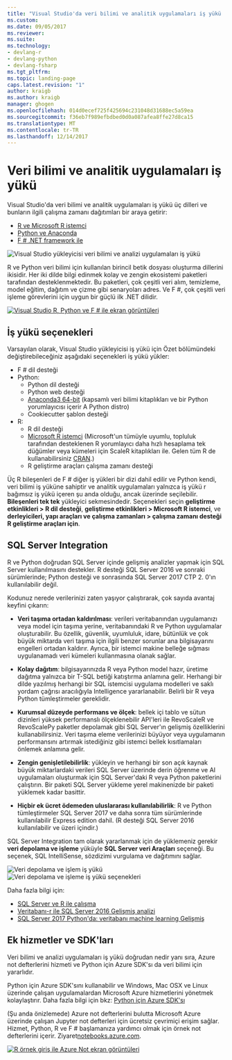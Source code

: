 ```yaml
---
title: "Visual Studio'da veri bilimi ve analitik uygulamaları iş yükü | Microsoft Docs"
ms.custom: 
ms.date: 09/05/2017
ms.reviewer: 
ms.suite: 
ms.technology:
- devlang-r
- devlang-python
- devlang-fsharp
ms.tgt_pltfrm: 
ms.topic: landing-page
caps.latest.revision: "1"
author: kraigb
ms.author: kraigb
manager: ghogen
ms.openlocfilehash: 014d0ecef725f425694c231048d31688ec5a59ea
ms.sourcegitcommit: f36eb7f989efbdbed0d0a087afea8ffe27d8ca15
ms.translationtype: MT
ms.contentlocale: tr-TR
ms.lasthandoff: 12/14/2017
---
```

# <a name="data-science-and-analytical-applications-workload"></a>Veri bilimi ve analitik uygulamaları iş yükü

Visual Studio'da veri bilimi ve analitik uygulamaları iş yükü üç dilleri ve bunların ilgili çalışma zamanı dağıtımları bir araya getirir:

- [R ve Microsoft R istemci](../rtvs/index.md)
- [Python ve Anaconda](../python/python-in-visual-studio.md)
- [F # .NET framework ile](https://docs.microsoft.com/dotnet/fsharp/)

![Visual Studio yükleyicisi veri bilimi ve analizi uygulamaları iş yükü](media/data-science-workload.png)

R ve Python veri bilimi için kullanılan birincil betik dosyası oluşturma dillerini ikisidir. Her iki dilde bilgi edinmek kolay ve zengin ekosistemi paketleri tarafından desteklenmektedir. Bu paketleri, çok çeşitli veri alım, temizleme, model eğitim, dağıtım ve çizme gibi senaryoları adres. Ve F #, çok çeşitli veri işleme görevlerini için uygun bir güçlü ilk .NET dilidir.

<!--Note link on the image because this one is large -->
[![Visual Studio R, Python ve F # ile ekran görüntüleri](media/data-science-workload-screens.png)](media/data-science-workload-screens.png)

## <a name="workload-options"></a>İş yükü seçenekleri

Varsayılan olarak, Visual Studio yükleyicisi iş yükü için Özet bölümündeki değiştirebileceğiniz aşağıdaki seçenekleri iş yükü yükler:

- F # dil desteği
- Python:
  - Python dil desteği
  - Python web desteği
  - [Anaconda3 64-bit](https://www.continuum.io) (kapsamlı veri bilimi kitaplıkları ve bir Python yorumlayıcısı içerir A Python distro)
  - Cookiecutter şablon desteği
- R:
  - R dil desteği
  - [Microsoft R istemci](/machine-learning-server/r-client/what-is-microsoft-r-client) (Microsoft'un tümüyle uyumlu, topluluk tarafından desteklenen R yorumlayıcı daha hızlı hesaplama tek düğümler veya kümeleri için ScaleR kitaplıkları ile. Gelen tüm R de kullanabilirsiniz [CRAN](https://cran.r-project.org/).)
  - R geliştirme araçları çalışma zamanı desteği

Üç R bileşenleri de F # diğer iş yükleri bir dizi dahil edilir ve Python kendi, veri bilimi iş yüküne sahiptir ve analitik uygulamaları yalnızca iş yükü r bağımsız iş yükü içeren şu anda olduğu, ancak üzerinde seçilebilir. **Bileşenleri tek tek** yükleyici sekmesindedir. Seçenekleri seçin **geliştirme etkinlikleri > R dil desteği**, **geliştirme etkinlikleri > Microsoft R istemci**, ve **derleyicileri, yapı araçları ve çalışma zamanları > çalışma zamanı desteği R geliştirme araçları için**.

## <a name="sql-server-integration"></a>SQL Server Integration

R ve Python doğrudan SQL Server içinde gelişmiş analizler yapmak için SQL Server kullanılmasını destekler. R desteği SQL Server 2016 ve sonraki sürümlerinde; Python desteği ve sonrasında SQL Server 2017 CTP 2. 0'ın kullanılabilir değil.

Kodunuz nerede verilerinizi zaten yaşıyor çalıştırarak, çok sayıda avantaj keyfini çıkarın:

- **Veri taşıma ortadan kaldırılması**: verileri veritabanından uygulamanızı veya model için taşıma yerine, veritabanındaki R ve Python uygulamalar oluşturabilir. Bu özellik, güvenlik, uyumluluk, idare, bütünlük ve çok büyük miktarda veri taşıma için ilgili benzer sorunlar ana bilgisayarını engelleri ortadan kaldırır. Ayrıca, bir istemci makine belleğe sığması uygulanamadı veri kümeleri kullanmasına olanak sağlar.

- **Kolay dağıtım**: bilgisayarınızda R veya Python model hazır, üretime dağıtma yalnızca bir T-SQL betiği katıştırma anlamına gelir. Herhangi bir dilde yazılmış herhangi bir SQL istemcisi uygulama modelleri ve saklı yordam çağrısı aracılığıyla Intelligence yararlanabilir. Belirli bir R veya Python tümleştirmeler gereklidir.

- **Kurumsal düzeyde performans ve ölçek**: bellek içi tablo ve sütun dizinleri yüksek performanslı ölçeklenebilir API'leri ile RevoScaleR ve RevoScalePy paketler depolamak gibi SQL Server'ın gelişmiş özelliklerini kullanabilirsiniz. Veri taşıma eleme verilerinizi büyüyor veya uygulamanın performansını artırmak istediğiniz gibi istemci bellek kısıtlamaları önlemek anlamına gelir.

- **Zengin genişletilebilirlik**: yükleyin ve herhangi bir son açık kaynak büyük miktarlardaki verileri SQL Server üzerinde derin öğrenme ve AI uygulamaları oluşturmak için SQL Server'daki R veya Python paketlerini çalıştırın. Bir paketi SQL Server yükleme yerel makinenizde bir paketi yüklemek kadar basittir.

- **Hiçbir ek ücret ödemeden uluslararası kullanılabilirlik**: R ve Python tümleştirmeler SQL Server 2017 ve daha sonra tüm sürümlerinde kullanılabilir Express edition dahil. (R desteği SQL Server 2016 kullanılabilir ve üzeri içindir.)

SQL Server Integration tam olarak yararlanmak için de yüklemeniz gerekir **veri depolama ve işleme** yüküyle **SQL Server veri Araçları** seçeneği. Bu seçenek, SQL IntelliSense, sözdizimi vurgulama ve dağıtımını sağlar.

![Veri depolama ve işlem iş yükü](media/data-storage-workload.png) &nbsp;&nbsp; &nbsp;&nbsp; ![Veri depolama ve işleme iş yükü seçenekleri](media/data-storage-workload-options.png)

Daha fazla bilgi için:

- [SQL Server ve R ile çalışma](../rtvs/sql-server.md)
- [Veritabanı-r ile SQL Server 2016 Gelişmiş analizi](https://blogs.technet.microsoft.com/dataplatforminsider/2016/03/29/in-database-advanced-analytics-with-r-in-sql-server-2016/)
- [SQL Server 2017 Python'da: veritabanı machine learning Gelişmiş](https://blogs.technet.microsoft.com/dataplatforminsider/2017/04/19/python-in-sql-server-2017-enhanced-in-database-machine-learning/)

## <a name="additional-services-and-sdks"></a>Ek hizmetler ve SDK'ları

Veri bilimi ve analizi uygulamaları iş yükü doğrudan nedir yanı sıra, Azure not defterlerini hizmeti ve Python için Azure SDK'sı da veri bilimi için yararlıdır.

Python için Azure SDK'sını kullanabilir ve Windows, Mac OSX ve Linux üzerinde çalışan uygulamalardan Microsoft Azure hizmetlerini yönetmek kolaylaştırır. Daha fazla bilgi için bkz: [Python için Azure SDK'sı](../python/azure-sdk-for-python.md)

(Şu anda önizlemede) Azure not defterlerini bulutta Microsoft Azure üzerinde çalışan Jupyter not defterleri için ücretsiz çevrimiçi erişim sağlar. Hizmet, Python, R ve F # başlamanıza yardımcı olmak için örnek not defterlerini içerir. Ziyaret[notebooks.azure.com](https://notebooks.azure.com/).

<!--Note link on the image because this one is large -->
[![R örnek giriş ile Azure Not ekran görüntüleri](media/data-science-workload-notebooks.png)](media/data-science-workload-notebooks.png)